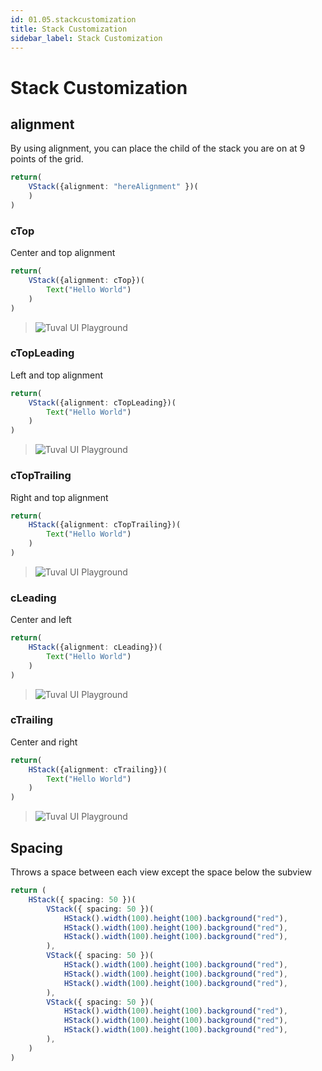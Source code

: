 ```yaml
---
id: 01.05.stackcustomization
title: Stack Customization
sidebar_label: Stack Customization
---
```

# Stack Customization
## alignment
By using alignment, you can place the child of the stack you are on at 9 points of the grid.
``` ts
return(
    VStack({alignment: "hereAlignment" })(
    )
)
```

### cTop

Center and top alignment
``` ts
return(
    VStack({alignment: cTop})(
        Text("Hello World")
    )
)
```
>![Tuval UI Playground](https://cdn.discordapp.com/attachments/997404959052148736/999265494123171941/unknown.png)

### cTopLeading

Left and top alignment
``` ts
return(
    VStack({alignment: cTopLeading})(
        Text("Hello World")
    )
)
```
>![Tuval UI Playground](https://cdn.discordapp.com/attachments/997404959052148736/999266055895662682/unknown.png)

### cTopTrailing

Right and top alignment
``` ts
return(
    HStack({alignment: cTopTrailing})(
        Text("Hello World")
    )
)
```
>![Tuval UI Playground](https://cdn.discordapp.com/attachments/997404959052148736/999267232897044581/unknown.png)

### cLeading
Center and left
``` ts
return(
    HStack({alignment: cLeading})(
        Text("Hello World")
    )
)
```
>![Tuval UI Playground](https://cdn.discordapp.com/attachments/997404959052148736/999271173034614814/unknown.png)
### cTrailing
Center and right
``` ts
return(
    HStack({alignment: cTrailing})(
        Text("Hello World")
    )
)
```
>![Tuval UI Playground](https://cdn.discordapp.com/attachments/997404959052148736/999271505475158016/unknown.png)

## Spacing 
Throws a space between each view except the space below the subview
``` ts
return (
    HStack({ spacing: 50 })(
        VStack({ spacing: 50 })(
            HStack().width(100).height(100).background("red"),
            HStack().width(100).height(100).background("red"),
            HStack().width(100).height(100).background("red"),
        ),
        VStack({ spacing: 50 })(
            HStack().width(100).height(100).background("red"),
            HStack().width(100).height(100).background("red"),
            HStack().width(100).height(100).background("red"),
        ),
        VStack({ spacing: 50 })(
            HStack().width(100).height(100).background("red"),
            HStack().width(100).height(100).background("red"),
            HStack().width(100).height(100).background("red"),
        ),
    )
)
```
